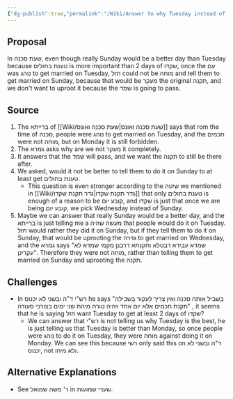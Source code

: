 ```yaml
---
{"dg-publish":true,"permalink":"/Wiki/Answer to why Tuesday instead of Sunday/","tags":["בבלי/נשים/כתובות/ג"]}
---
```


## Proposal

In שעת סכנה, even though really Sunday would be a better day than Tuesday because טענת בתולים is more important than 2 days of שקדו, once the עם was נוהג to get married on Tuesday, חזל could not be מוחה and tell them to get married on Sunday, because that would be מעקר the original תקנה, and we don't want to uproot it because the שמד is going to pass.
## Source

1. The ברייתא of [[Wiki/שעת סכנה ואונס\|שעת סכנה ואונס]] says that rom the time of סכנה, people were נוהג to get married on Tuesday, and the חכמים were not מוחה, but on Monday it is still forbidden.
2. The גמרא asks why are we not מעקר it completely.
3. It answers that the שמד will pass, and we want the תקנה to still be there after.
4. We asked, would it not be better to tell them to do it on Sunday to at least get טענת בתולים.
	+ This question is even stronger according to the שיטה we mentioned in [[Wiki/גדר תקנת שקדו\|גדר תקנת שקדו]] that only טענת בתולים is enough of a reason to be קובע יום, and שקדו is just that once we are being קובע יום, we pick Wednesday instead of Sunday.
5. Maybe we can answer that really Sunday would be a better day, and the ברייתא is just telling me a מעשה שהיה that people would do it on Tuesday. חזל would rather they did it on Sunday, but if they tell them to do it on Sunday, that would be uprooting the גזירה to get married on Wednesday, and the גמרא says "שמדא עבידא דבטלא ותקנתא דרבנן מקמי שמדא לא עקרינן". Therefore they were not מוחה, rather than telling them to get married on Sunday and uprooting the תקנה.
## Challenges

+ In רש"י ד"ה ובשני לא יכנוס he says "בשביל אותה סכנה ואין צריך לעקור בשבילה תקנת חכמים אלא יום אחד ויהיה טורח מיהת שני ימים בצורכי סעודה" , it seems that he is saying חזל want Tuesday to get at least 2 days of שקדו?
	+ We can answer that רש"י is not telling us why Tuesday is the best, he is just telling us that Tuesday is better than Monday, so once people were נוהג to do it on  Tuesday, they were מוחה against doing it on Monday. We can see this because רשי only said this on ד"ה ובשני לא יכנוס, not ולא מיחו.

## Alternative Explanations

+ See ר' משה שמואל in שערי שמועות.